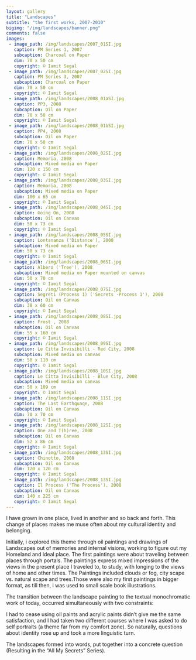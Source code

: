 ```yaml
---
layout: gallery
title: "Landscapes"
subtitle: "the first works, 2007-2010"
bigimg: "/img/landscapes/banner.png"
comments: false
images:
 - image_path: /img/landscapes/2007_01SI.jpg
   caption: PM Series 1, 2007
   subcaption: Charcoal on Paper
   dim: 70 x 50 cm
   copyright: © Iamit Segal
 - image_path: /img/landscapes/2007_02SI.jpg
   caption: PM Series 3, 2007
   subcaption: Charcoal on Paper
   dim: 70 x 50 cm
   copyright: © Iamit Segal
 - image_path: /img/landscapes/2008_01aSI.jpg
   caption: PP3, 2008
   subcaption: Oil on Paper
   dim: 70 x 50 cm
   copyright: © Iamit Segal
 - image_path: /img/landscapes/2008_01bSI.jpg
   caption: PP4, 2008
   subcaption: Oil on Paper
   dim: 70 x 50 cm
   copyright: © Iamit Segal
 - image_path: /img/landscapes/2008_02SI.jpg
   caption: Memoria, 2008
   subcaption: Mixed media on Paper
   dim: 120 x 150 cm
   copyright: © Iamit Segal 
 - image_path: /img/landscapes/2008_03SI.jpg
   caption: Memoria, 2008
   subcaption: Mixed media on Paper
   dim: 100 x 65 cm
   copyright: © Iamit Segal
 - image_path: /img/landscapes/2008_04SI.jpg
   caption: Going On, 2008
   subcaption: Oil on Canvas
   dim: 50 x 73 cm
   copyright: © Iamit Segal  
 - image_path: /img/landscapes/2008_05SI.jpg
   caption: Lontananza ('Distance'), 2008 
   subcaption: Mixed media on Paper
   dim: 50 x 73 cm
   copyright: © Iamit Segal
 - image_path: /img/landscapes/2008_06SI.jpg
   caption: Albero ('Tree'), 2008
   subcaption: Mixed media on Paper mounted on canvas
   dim: 50 x 70 cm
   copyright: © Iamit Segal 
 - image_path: /img/landscapes/2008_07SI.jpg
   caption: Segreti (Process 1) ('Secrets -Process 1'), 2008 
   subcaption: Oil on Canvas
   dim: 38 x 60 cm
   copyright: © Iamit Segal 
 - image_path: /img/landscapes/2008_08SI.jpg
   caption: Frost , 2008 
   subcaption: Oil on Canvas
   dim: 55 x 160 cm
   copyright: © Iamit Segal 
 - image_path: /img/landscapes/2008_09SI.jpg
   caption: Le Citta Invisibilli - Red City, 2008
   subcaption: Mixed media on canvas
   dim: 50 x 110 cm
   copyright: © Iamit Segal 
 - image_path: /img/landscapes/2008_10SI.jpg
   caption: Le Citta Invisibilli - Blue City, 2008 
   subcaption: Mixed media on canvas
   dim: 50 x 109 cm
   copyright: © Iamit Segal
 - image_path: /img/landscapes/2008_11SI.jpg
   caption: The Last Earthquaqe, 2008 
   subcaption: Oil on Canvas
   dim: 70 x 70 cm
   copyright: © Iamit Segal 
 - image_path: /img/landscapes/2008_12SI.jpg
   caption: One and T(h)ree, 2008 
   subcaption: Oil on Canvas
   dim: 52 x 86 cm
   copyright: © Iamit Segal 
 - image_path: /img/landscapes/2008_13SI.jpg
   caption: Chinotto, 2008 
   subcaption: Oil on Canvas
   dim: 120 x 120 cm
   copyright: © Iamit Segal
 - image_path: /img/landscapes/2008_13SI.jpg
   caption: Il Process ('The Process'), 2008 
   subcaption: Oil on Canvas
   dim: 140 x 225 cm
   copyright: © Iamit Segal 
---
```


I have grown in one place, lived in another and so back and forth. This change of places makes me muse often about my cultural identity and belonging.

Initially, i explored this theme through oil paintings and drawings of Landscapes out of memories and internal visions, working to figure out my Homeland and ideal place. The first paintings were about traveling between places through portals. The paintings express mixed impressions of the views in the present place I traveled to, to study, with longing to the views of home and other times. The Paintings included clouds or fog, city scape vs. natural scape and trees.Those were also my first paintings in bigger format, as till then, i was used to small scale book illustrations.

The transition between the landscape painting to the textual monochromatic work of today,
occurred simultaneously with two constraints:

I had to cease using oil paints and acrylic paints didn’t give me the same satisfaction, and I had taken two different courses where I was asked to do self portraits (a theme far from my comfort zone).
So naturally, questions about identity rose up and took a more linguistic turn.

The landscapes formed into words, put together into a concrete question (Resulting in the “All My Secrets” Series).
